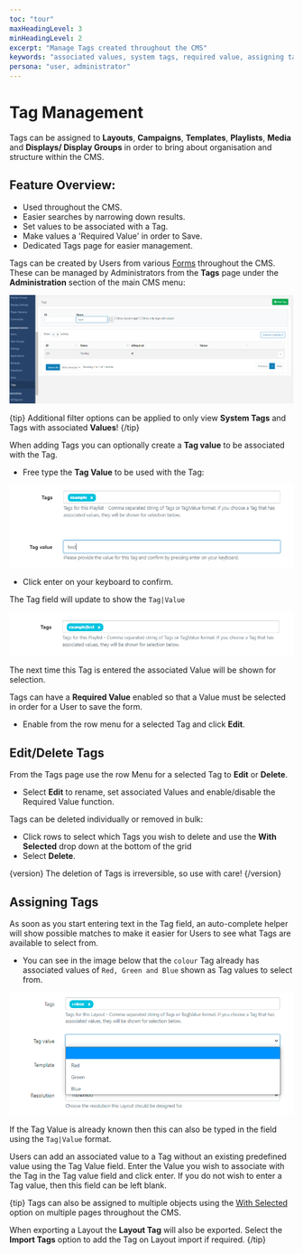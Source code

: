 ```yaml
---
toc: "tour"
maxHeadingLevel: 3
minHeadingLevel: 2
excerpt: "Manage Tags created throughout the CMS"
keywords: "associated values, system tags, required value, assigning tags"
persona: "user, administrator"
---
```


# Tag Management

Tags can be assigned to **Layouts**, **Campaigns**, **Templates**, **Playlists**, **Media** and **Displays/ Display Groups** in order to bring about organisation and structure within the CMS.

## Feature Overview:

- Used throughout the CMS.
- Easier searches by narrowing down results.
- Set values to be associated with a Tag.
- Make values a 'Required Value' in order to Save.
- Dedicated Tags page for easier management.

Tags can be created by Users from various [Forms](tour_cms_settings.html#content-forms) throughout the CMS. These can be managed by Administrators from the **Tags** page under the **Administration** section of the main CMS menu: 

![Tags Grid](img/v4_tour_tags_grid.png)

{tip}
Additional filter options can be applied to only view **System Tags** and Tags with associated **Values**!
{/tip}

When adding Tags you can optionally create a **Tag value** to be associated with the Tag.

* Free type the **Tag Value** to be used with the Tag:

![Tag Value](img/v4_tour_tags_value.png)

* Click enter on your keyboard to confirm. 

The Tag field will update to show the `Tag|Value`

![Updated Tag Value](img/v4_tour_tags_updated_value.png)

The next time this Tag is entered the associated Value will be shown for selection. 

Tags can have a **Required Value** enabled so that a Value must be selected in order for a User to save the form. 

- Enable from the row menu for a selected Tag and click **Edit**.

## Edit/Delete Tags

From the Tags page use the row Menu for a selected Tag to **Edit** or **Delete**.

- Select **Edit** to rename, set associated Values and enable/disable the Required Value function.

Tags can be deleted individually or removed in bulk:

- Click rows to select which Tags you wish to delete and use the **With Selected** drop down at the bottom of the grid
- Select **Delete**.

{version}
The deletion of Tags is irreversible, so use with care!
{/version}

## Assigning Tags

As soon as you start entering text in the Tag field, an auto-complete helper will show possible matches to make it easier for Users to see what Tags are available to select from.

- You can see in the image below that the `colour` Tag already has associated values of `Red, Green and Blue`  shown as Tag values to select from.

![Tags Value](img/v4_tour_tags_associated_value.png)


If the Tag Value is already known then this can also be typed in the field using the `Tag|Value` format.

Users can add an associated value to a Tag without an existing predefined value using the Tag Value field. Enter the Value you wish to associate with the Tag in the Tag value field and click enter. If you do not wish to enter a Tag value, then this field can be left blank.

{tip}
Tags can also be assigned to multiple objects using the [With Selected](tour_cms_navigation.html#content-multi-select) option on multiple pages throughout the CMS.

When exporting a Layout the **Layout Tag** will also be exported. Select the **Import Tags** option to add the Tag on Layout import if required.
{/tip}